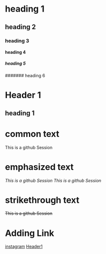 # heading 1
## heading 2
### heading 3
#### heading 4
##### heading 5
####### heading 6


Header 1
========
heading 1
----------

# common text
This is a github Session
# emphasized text
*This is a github Session*
_This is a github Session_
# strikethrough text
~~This is a github Session~~

Adding Link
===========
[instagram](https://www.instagram.com/)
[Header1](#Header1 "goto headers")
